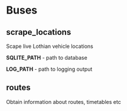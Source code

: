 # Buses

## scrape_locations

Scape live Lothian vehicle locations

**SQLITE_PATH** - path to database

**LOG_PATH** - path to logging output

## routes

Obtain information about routes, timetables etc 
